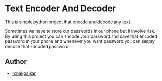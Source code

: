 # Text Encoder And Decoder

This is simple python project that encode and decode any text.

Sometimes we have to store our passwords in our phone but it involve risk. By using this project you can encode your password and save that encoded password in your phone and whenever you want password you can simply decode that encoded password.

## Author

- [ronakgaikar](https://ronakgaikar.github.io)
